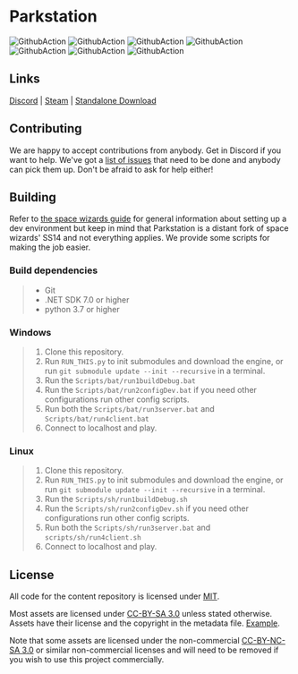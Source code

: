 # Parkstation

![GithubAction](https://github.com/Park-Station/Parkstation/actions/workflows/changelog.yml/badge.svg)
![GithubAction](https://github.com/Park-Station/Parkstation/actions/workflows/yaml-linter.yml/badge.svg)
![GithubAction](https://github.com/Park-Station/Parkstation/actions/workflows/validate-rgas.yml/badge.svg)
![GithubAction](https://github.com/Park-Station/Parkstation/actions/workflows/validate_mapfiles.yml/badge.svg)
![GithubAction](https://github.com/Park-Station/Parkstation/actions/workflows/build-test-debug.yml/badge.svg)
![GithubAction](https://github.com/Park-Station/Parkstation/actions/workflows/build-test-release.yml/badge.svg)
![GithubAction](https://github.com/Park-Station/Parkstation/actions/workflows/test-packaging.yml/badge.svg)

## Links

[Discord](https://discord.gg/49KeKwXc8g) | [Steam](https://store.steampowered.com/app/1255460/Space_Station_14/) | [Standalone Download](https://spacestation14.io/about/nightlies/)

## Contributing

We are happy to accept contributions from anybody. Get in Discord if you want to help. We've got a [list of issues](https://github.com/orgs/Park-Station/projects/1/views/1) that need to be done and anybody can pick them up. Don't be afraid to ask for help either!

## Building

Refer to [the space wizards guide](https://docs.spacestation14.io/getting-started/dev-setup) for general information about setting up a dev environment but keep in mind that Parkstation is a distant fork of space wizards' SS14 and not everything applies. We provide some scripts for making the job easier.

### Build dependencies

> - Git
> - .NET SDK 7.0 or higher
> - python 3.7 or higher


### Windows

> 1. Clone this repository.
> 2. Run `RUN_THIS.py` to init submodules and download the engine, or run `git submodule update --init --recursive` in a terminal.
> 3. Run the `Scripts/bat/run1buildDebug.bat`
> 4. Run the `Scripts/bat/run2configDev.bat` if you need other configurations run other config scripts.
> 5. Run both the `Scripts/bat/run3server.bat` and `Scripts/bat/run4client.bat`
> 6. Connect to localhost and play.

### Linux

> 1. Clone this repository.
> 2. Run `RUN_THIS.py` to init submodules and download the engine, or run `git submodule update --init --recursive` in a terminal.
> 3. Run the `Scripts/sh/run1buildDebug.sh`
> 4. Run the `Scripts/sh/run2configDev.sh` if you need other configurations run other config scripts.
> 5. Run both the `Scripts/sh/run3server.bat` and `scripts/sh/run4client.sh`
> 6. Connect to localhost and play.

## License

All code for the content repository is licensed under [MIT](https://github.com/space-wizards/space-station-14/blob/master/LICENSE.TXT).

Most assets are licensed under [CC-BY-SA 3.0](https://creativecommons.org/licenses/by-sa/3.0/) unless stated otherwise. Assets have their license and the copyright in the metadata file. [Example](https://github.com/space-wizards/space-station-14/blob/master/Resources/Textures/Objects/Tools/crowbar.rsi/meta.json).

Note that some assets are licensed under the non-commercial [CC-BY-NC-SA 3.0](https://creativecommons.org/licenses/by-nc-sa/3.0/) or similar non-commercial licenses and will need to be removed if you wish to use this project commercially.
